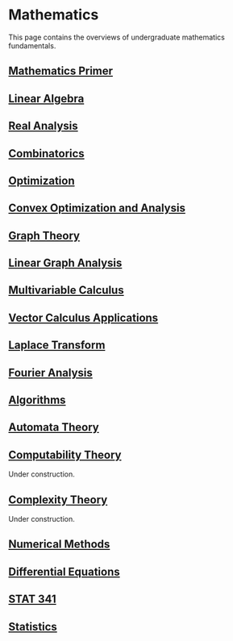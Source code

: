 # Mathematics

This page contains the overviews of undergraduate mathematics fundamentals.

## [Mathematics Primer](proof.html)

## [**Linear Algebra**](linear_algebra.html)

## [Real Analysis](analysis.html)

## [Combinatorics](combinatorics.html)

## [Optimization](optimization.html)

## [Convex Optimization and Analysis](convex.pdf)

## [Graph Theory](graph.html)

## [Linear Graph Analysis](lgraph.html)

## [Multivariable Calculus](multivariable_calculus.html)

## [Vector Calculus Applications](advcalc.html)

## [Laplace Transform](laplace.html)

## [Fourier Analysis](fourier.html)

## [Algorithms](algorithms.md)

## [Automata Theory](automata.html)

## [Computability Theory](computability.html)

Under construction.

## [Complexity Theory](graph.md)

Under construction.

## [Numerical Methods](numerical_methods.html)

## [Differential Equations](differential_equations.html)

## [STAT 341](stat341.html)

## [Statistics](statistics.html)
